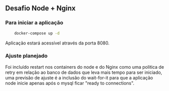 ## Desafio Node + Nginx

### Para iniciar a aplicação

``` bash
    docker-compose up -d
```
Aplicação estará acessível através da porta 8080.

### Ajuste planejado

Foi incluído restart nos containers do node e do Nginx como uma politica de retry em relação ao banco de dados que leva mais tempo para ser iniciado, uma previsão de ajuste é a inclusão do wait-for-it para que a aplicação node inicie apenas após o mysql ficar "ready to connections".

